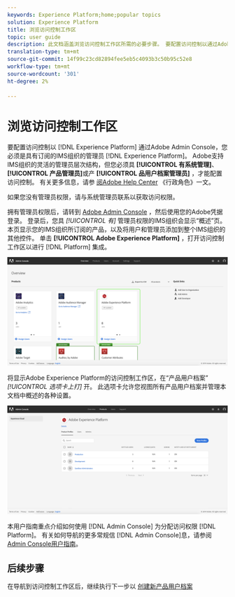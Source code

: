 ```yaml
---
keywords: Experience Platform;home;popular topics
solution: Experience Platform
title: 浏览访问控制工作区
topic: user guide
description: 此文档涵盖浏览访问控制工作区所需的必要步骤。 要配置访问控制以通过Adobe Admin Console进行Experience Platform，您必须是具有Experience Platform订阅的IMS组织的管理员。
translation-type: tm+mt
source-git-commit: 14f99c23cd82894fee5eb5c4093b3c50b95c52e8
workflow-type: tm+mt
source-wordcount: '301'
ht-degree: 2%

---
```



# 浏览访问控制工作区

要配置访问控制以 [!DNL Experience Platform] 通过Adobe Admin Console，您必须是具有订阅的IMS组织的管理员 [!DNL Experience Platform]。 Adobe支持IMS组织的灵活的管理员层次结构，但您必须具 **[!UICONTROL 有系统管理]**、 **[!UICONTROL 产品管理员]**&#x200B;或产 **[!UICONTROL 品用户档案管理员]** ，才能配置访问控制。 有关更多信息，请参 [阅Adobe Help Center](https://helpx.adobe.com/enterprise/using/admin-roles.html) 《行政角色》一文。

如果您没有管理员权限，请与系统管理员联系以获取访问权限。

拥有管理员权限后，请转到 [Adobe Admin Console](https://adminconsole.adobe.com) ，然后使用您的Adobe凭据登录。 登录后，您具 *[!UICONTROL 有]* 管理员权限的IMS组织会显示“概述”页。 本页显示您的IMS组织所订阅的产品，以及将用户和管理员添加到整个IMS组织的其他控件。 单击 **[!UICONTROL Adobe Experience Platform]** ，打开访问控制工作区以进行 [!DNL Platform] 集成。

![overview-page](../images/overview-page.png)

将显示Adobe Experience Platform的访问控制工作区，在“产品用户档案” *[!UICONTROL 选项卡上打]* 开。 此选项卡允许您视图所有产品用户档案并管理本文档中概述的各种设置。

![平台访问控制](../images/platform-access-control.png)

本用户指南重点介绍如何使用 [!DNL Admin Console] 为分配访问权限 [!DNL Platform]。 有关如何导航的更多常规信 [!DNL Admin Console]息，请参阅 [Admin Console用户指南](https://helpx.adobe.com/cn/enterprise/using/admin-console.html)。

## 后续步骤

在导航到访问控制工作区后，继续执行下一步以 [创建新产品用户档案](create-profile.md)